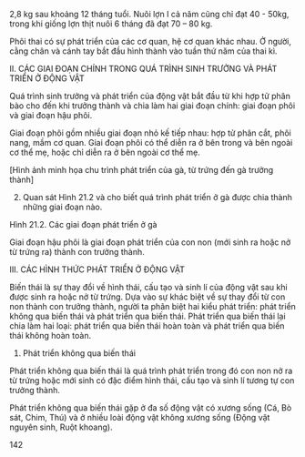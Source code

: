 2,8 kg sau khoảng 12 tháng tuổi. Nuôi lợn I cả năm cũng chỉ đạt 40 - 50kg, trong khi giống lợn thịt nuôi 6 tháng đã đạt 70 – 80 kg.

Phôi thai có sự phát triển của các cơ quan, hệ cơ quan khác nhau. Ở người, cằng chân và cánh tay bắt đầu hình thành vào tuần thứ năm của thai kì.

II. CÁC GIAI ĐOẠN CHÍNH TRONG QUÁ TRÌNH SINH TRƯỞNG VÀ PHÁT TRIỂN Ở ĐỘNG VẬT

Quá trình sinh trưởng và phát triển của động vật bắt đầu từ khi hợp tử phân bào cho đến khi trưởng thành và chia làm hai giai đoạn chính: giai đoạn phôi và giai đoạn hậu phôi.

Giai đoạn phôi gồm nhiều giai đoạn nhỏ kế tiếp nhau: hợp tử phân cắt, phôi nang, mầm cơ quan. Giai đoạn phôi có thể diễn ra ở bên trong và bên ngoài cơ thể mẹ, hoặc chỉ diễn ra ở bên ngoài cơ thể mẹ.

[Hình ảnh minh họa chu trình phát triển của gà, từ trứng đến gà trưởng thành]

2. Quan sát Hình 21.2 và cho biết quá trình phát triển ở gà được chia thành những giai đoạn nào.

Hình 21.2. Các giai đoạn phát triển ở gà

Giai đoạn hậu phôi là giai đoạn phát triển của con non (mới sinh ra hoặc nở từ trứng ra) thành con trưởng thành.

III. CÁC HÌNH THỨC PHÁT TRIỂN Ở ĐỘNG VẬT

Biến thái là sự thay đổi về hình thái, cấu tạo và sinh lí của động vật sau khi được sinh ra hoặc nở từ trứng. Dựa vào sự khác biệt về sự thay đổi từ con non thành con trưởng thành, người ta phân biệt hai kiểu phát triển: phát triển không qua biến thái và phát triển qua biến thái. Phát triển qua biến thái lại chia làm hai loại: phát triển qua biến thái hoàn toàn và phát triển qua biến thái không hoàn toàn.

1. Phát triển không qua biến thái

Phát triển không qua biến thái là quá trình phát triển trong đó con non nở ra từ trứng hoặc mới sinh có đặc điểm hình thái, cấu tạo và sinh lí tương tự con trưởng thành.

Phát triển không qua biến thái gặp ở đa số động vật có xương sống (Cá, Bò sát, Chim, Thú) và ở nhiều loài động vật không xương sống (Động vật nguyên sinh, Ruột khoang).

142